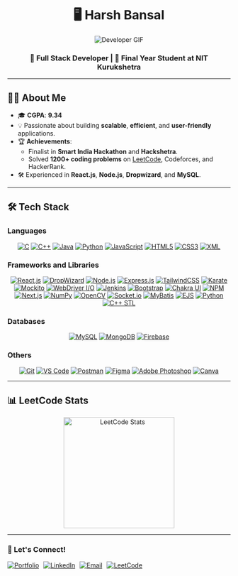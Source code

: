 <div align="center">

# 🖥️ **Harsh Bansal**  
![Developer GIF](https://media.giphy.com/media/qgQUggAC3Pfv687qPC/giphy.gif)  

### 🚀 **Full Stack Developer** | 🌟 **Final Year Student at NIT Kurukshetra**

</div>

---

## 👨‍💻 About Me  
- 🎓 **CGPA**: **9.34**  
- 💡 Passionate about building **scalable**, **efficient**, and **user-friendly** applications.  
- 🏆 **Achievements**:  
  - Finalist in **Smart India Hackathon** and **Hackshetra**.  
  - Solved **1200+ coding problems** on [LeetCode](https://leetcode.com/Harsh_Bansal_13/), Codeforces, and HackerRank.  
- 🛠️ Experienced in **React.js**, **Node.js**, **Dropwizard**, and **MySQL**.  

---


## 🛠️ Tech Stack  

### **Languages**
<div align="center">
  <a href="https://en.wikipedia.org/wiki/C_(programming_language)" target="_blank"><img src="https://img.shields.io/badge/C-00599C?style=for-the-badge&logo=c&logoColor=white" alt="C" /></a>
  <a href="https://en.wikipedia.org/wiki/C%2B%2B" target="_blank"><img src="https://img.shields.io/badge/C++-00599C?style=for-the-badge&logo=cplusplus&logoColor=white" alt="C++" /></a>
  <a href="https://www.java.com/" target="_blank"><img src="https://img.shields.io/badge/Java-007396?style=for-the-badge&logo=java&logoColor=white" alt="Java" /></a>
  <a href="https://www.python.org/" target="_blank"><img src="https://img.shields.io/badge/Python-3776AB?style=for-the-badge&logo=python&logoColor=white" alt="Python" /></a>
  <a href="https://developer.mozilla.org/en-US/docs/Web/JavaScript" target="_blank"><img src="https://img.shields.io/badge/JavaScript-F7DF1E?style=for-the-badge&logo=javascript&logoColor=black" alt="JavaScript" /></a>
  <a href="https://developer.mozilla.org/en-US/docs/Web/HTML" target="_blank"><img src="https://img.shields.io/badge/HTML5-E34F26?style=for-the-badge&logo=html5&logoColor=white" alt="HTML5" /></a>
  <a href="https://developer.mozilla.org/en-US/docs/Web/CSS" target="_blank"><img src="https://img.shields.io/badge/CSS3-1572B6?style=for-the-badge&logo=css3&logoColor=white" alt="CSS3" /></a>
  <a href="https://www.w3.org/XML/" target="_blank"><img src="https://img.shields.io/badge/XML-FF6600?style=for-the-badge&logo=xml&logoColor=white" alt="XML" /></a>
</div>

### **Frameworks and Libraries**
<div align="center">
  <a href="https://reactjs.org/" target="_blank"><img src="https://img.shields.io/badge/React-20232A?style=for-the-badge&logo=react&logoColor=61DAFB" alt="React.js" /></a>
  <a href="https://www.dropwizard.io/" target="_blank"><img src="https://img.shields.io/badge/DropWizard-1E1E1E?style=for-the-badge&logo=dropwizard&logoColor=F8D030" alt="DropWizard" /></a>
  <a href="https://nodejs.org/" target="_blank"><img src="https://img.shields.io/badge/Node.js-339933?style=for-the-badge&logo=nodedotjs&logoColor=white" alt="Node.js" /></a>
  <a href="https://expressjs.com/" target="_blank"><img src="https://img.shields.io/badge/Express.js-000000?style=for-the-badge&logo=express&logoColor=white" alt="Express.js" /></a>
  <a href="https://tailwindcss.com/" target="_blank"><img src="https://img.shields.io/badge/TailwindCSS-38B2AC?style=for-the-badge&logo=tailwind-css&logoColor=white" alt="TailwindCSS" /></a>
  <a href="https://karatelabs.github.io/karate/" target="_blank"><img src="https://img.shields.io/badge/Karate-00BFB3?style=for-the-badge&logo=karate&logoColor=white" alt="Karate" /></a>
  <a href="https://site.mockito.org/" target="_blank"><img src="https://img.shields.io/badge/Mockito-003D2A?style=for-the-badge&logo=mockito&logoColor=white" alt="Mockito" /></a>
  <a href="https://webdriver.io/" target="_blank"><img src="https://img.shields.io/badge/WebDriver%20IO-1D9EE8?style=for-the-badge&logo=webdriverio&logoColor=white" alt="WebDriver I/O" /></a>
  <a href="https://www.jenkins.io/" target="_blank"><img src="https://img.shields.io/badge/Jenkins-D24939?style=for-the-badge&logo=jenkins&logoColor=white" alt="Jenkins" /></a>
  <a href="https://getbootstrap.com/" target="_blank"><img src="https://img.shields.io/badge/Bootstrap-563D7C?style=for-the-badge&logo=bootstrap&logoColor=white" alt="Bootstrap" /></a>
  <a href="https://chakra-ui.com/" target="_blank"><img src="https://img.shields.io/badge/Chakra%20UI-319795?style=for-the-badge&logo=chakraui&logoColor=white" alt="Chakra UI" /></a>
  <a href="https://www.npmjs.com/" target="_blank"><img src="https://img.shields.io/badge/NPM-CB3837?style=for-the-badge&logo=npm&logoColor=white" alt="NPM" /></a>
  <a href="https://nextjs.org/" target="_blank"><img src="https://img.shields.io/badge/Next.js-000000?style=for-the-badge&logo=nextdotjs&logoColor=white" alt="Next.js" /></a>
  <a href="https://numpy.org/" target="_blank"><img src="https://img.shields.io/badge/NumPy-013243?style=for-the-badge&logo=numpy&logoColor=white" alt="NumPy" /></a>
  <a href="https://opencv.org/" target="_blank"><img src="https://img.shields.io/badge/OpenCV-5C3EE8?style=for-the-badge&logo=opencv&logoColor=white" alt="OpenCV" /></a>
  <a href="https://socket.io/" target="_blank"><img src="https://img.shields.io/badge/Socket.io-010101?style=for-the-badge&logo=socket-dot-io&logoColor=white" alt="Socket.io" /></a>
  <a href="https://mybatis.org/mybatis-3/" target="_blank"><img src="https://img.shields.io/badge/MyBatis-1B4E4E?style=for-the-badge&logo=mybatis&logoColor=white" alt="MyBatis" /></a>
  <a href="https://ejs.co/" target="_blank"><img src="https://img.shields.io/badge/EJS-000000?style=for-the-badge&logo=ejs&logoColor=white" alt="EJS" /></a>
  <a href="https://www.python.org/" target="_blank"><img src="https://img.shields.io/badge/Python-3776AB?style=for-the-badge&logo=python&logoColor=white" alt="Python" /></a>
  <a href="https://en.cppreference.com/w/cpp" target="_blank"><img src="https://img.shields.io/badge/C%2B%2B%20STL-00599C?style=for-the-badge&logo=cplusplus&logoColor=white" alt="C++ STL" /></a>
</div>


### **Databases**
<div align="center">
  <a href="https://www.mysql.com/" target="_blank"><img src="https://img.shields.io/badge/MySQL-4479A1?style=for-the-badge&logo=mysql&logoColor=white" alt="MySQL" /></a>
  <a href="https://www.mongodb.com/" target="_blank"><img src="https://img.shields.io/badge/MongoDB-4EA94B?style=for-the-badge&logo=mongodb&logoColor=white" alt="MongoDB" /></a>
  <a href="https://firebase.google.com/" target="_blank"><img src="https://img.shields.io/badge/Firebase-FFCA28?style=for-the-badge&logo=firebase&logoColor=black" alt="Firebase" /></a>
</div>

### **Others**
<div align="center">
  <a href="https://git-scm.com/" target="_blank"><img src="https://img.shields.io/badge/Git-F05032?style=for-the-badge&logo=git&logoColor=white" alt="Git" /></a>
  <a href="https://code.visualstudio.com/" target="_blank"><img src="https://img.shields.io/badge/VS%20Code-0078D4?style=for-the-badge&logo=visual-studio-code&logoColor=white" alt="VS Code" /></a>
  <a href="https://www.postman.com/" target="_blank"><img src="https://img.shields.io/badge/Postman-FF6C37?style=for-the-badge&logo=postman&logoColor=white" alt="Postman" /></a>
  <a href="https://figma.com/" target="_blank"><img src="https://img.shields.io/badge/Figma-F24E1E?style=for-the-badge&logo=figma&logoColor=white" alt="Figma" /></a>
  <a href="https://www.adobe.com/products/photoshop.html" target="_blank"><img src="https://img.shields.io/badge/Adobe%20Photoshop-31A8FF?style=for-the-badge&logo=adobephotoshop&logoColor=white" alt="Adobe Photoshop" /></a>
  <a href="https://www.canva.com/" target="_blank"><img src="https://img.shields.io/badge/Canva-00C4CC?style=for-the-badge&logo=canva&logoColor=white" alt="Canva" /></a>
</div>

---

## 📊 LeetCode Stats  

<div align="center">
  <img src="https://leetcard.jacoblin.cool/Harsh_Bansal_13?theme=dark&ext=heatmap" alt="LeetCode Stats" height="250px" />
</div>  

---


### 💬 Let's Connect!  
<div style="display: flex; gap: 10px; align-items: center;" align="center">
  <a href="https://harsh-bansal-bice.vercel.app/">
    <img src="https://img.shields.io/badge/Portfolio-000000?style=for-the-badge&logo=vercel&logoColor=white" alt="Portfolio">
  </a>
  <a href="https://www.linkedin.com/in/harsh-bansal-296805229/">
    <img src="https://img.shields.io/badge/LinkedIn-0077B5?style=for-the-badge&logo=linkedin&logoColor=white" alt="LinkedIn">
  </a>
  <a href="mailto:harshbansal1717@gmail.com">
    <img src="https://img.shields.io/badge/Email-D14836?style=for-the-badge&logo=gmail&logoColor=white" alt="Email">
  </a>
  <a href="https://leetcode.com/Harsh_Bansal_13/">
    <img src="https://img.shields.io/badge/LeetCode-FFA116?style=for-the-badge&logo=leetcode&logoColor=black" alt="LeetCode">
  </a>
</div>


